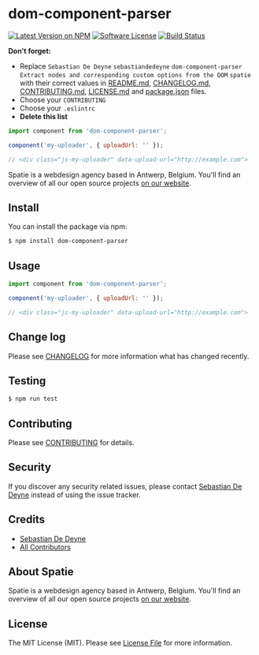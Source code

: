 # dom-component-parser

[![Latest Version on NPM](https://img.shields.io/npm/v/dom-component-parser.svg?style=flat-square)](https://npmjs.com/package/dom-component-parser)
[![Software License](https://img.shields.io/badge/license-MIT-brightgreen.svg?style=flat-square)](LICENSE.md)
[![Build Status](https://img.shields.io/travis/spatie/dom-component-parser/master.svg?style=flat-square)](https://travis-ci.org/spatie/dom-component-parser)

**Don't forget:**
- Replace ```Sebastian De Deyne``` ```sebastiandedeyne``` ```dom-component-parser``` ```Extract nodes and corresponding custom options from the DOM``` ```spatie``` with their correct values in [README.md](README.md), [CHANGELOG.md](CHANGELOG.md), [CONTRIBUTING.md](CONTRIBUTING.md), [LICENSE.md](LICENSE.md) and [package.json](package.json) files.
- Choose your ```CONTRIBUTING```
- Choose your ```.eslintrc```
- **Delete this list**

```js
import component from 'dom-component-parser';

component('my-uploader', { uploadUrl: '' });

// <div class="js-my-uploader" data-upload-url="http://example.com">
```

Spatie is a webdesign agency based in Antwerp, Belgium. You'll find an overview of all our open source projects [on our website](https://spatie.be/opensource).

## Install

You can install the package via npm:

```bash
$ npm install dom-component-parser
```

## Usage

```js
import component from 'dom-component-parser';

component('my-uploader', { uploadUrl: '' });

// <div class="js-my-uploader" data-upload-url="http://example.com">
```

## Change log

Please see [CHANGELOG](CHANGELOG.md) for more information what has changed recently.

## Testing

``` bash
$ npm run test
```

## Contributing

Please see [CONTRIBUTING](CONTRIBUTING.md) for details.

## Security

If you discover any security related issues, please contact [Sebastian De Deyne](https://github.com/sebastiandedeyne) instead of using the issue tracker.

## Credits

- [Sebastian De Deyne](https://github.com/sebastiandedeyne)
- [All Contributors](../../contributors)

## About Spatie
Spatie is a webdesign agency based in Antwerp, Belgium. You'll find an overview of all our open source projects [on our website](https://spatie.be/opensource).

## License

The MIT License (MIT). Please see [License File](LICENSE.md) for more information.
